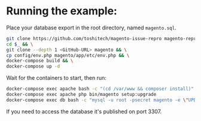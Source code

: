 # Running the example:

Place your database export in the root directory, named `magento.sql`. 

```bash
git clone https://github.com/toshitech/magento-issue-repro magento-repro && \
cd $_ && \
git clone --depth 1 <GitHub-URL> magento && \
cp config/env.php magento/app/etc/env.php && \
docker-compose build && \
docker-compose up -d
```

Wait for the containers to start, then run:

```bash
docker-compose exec apache bash -c "(cd /var/www && composer install)"
docker-compose exec apache php bin/magento setup:upgrade
docker-compose exec db bash -c "mysql -u root -psecret magento -e \"UPDATE core_config_data SET value='http://localhost:8080' WHERE  path='web/unsecure/base_url'\""
```

If you need to access the database it's published on port 3307.
